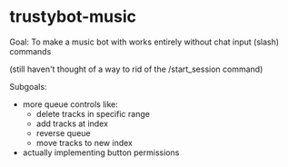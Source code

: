 # trustybot-music

Goal: To make a music bot with works entirely without chat input (slash) commands

(still haven't thought of a way to rid of the /start_session command)

Subgoals:
- more queue controls like:
  - delete tracks in specific range
  - add tracks at index
  - reverse queue
  - move tracks to new index
- actually implementing button permissions
